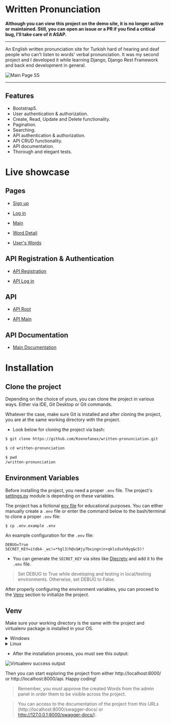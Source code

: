 # Written Pronunciation

**Although you can view this project on the demo site, it is no longer active or maintained. Still, you can open an issue or a PR if you find a critical bug, I'll take care of it ASAP.**

***

An English written pronunciation site for Turkish hard of hearing and deaf people who can't listen to words' verbal pronunciation. It was my second project and I developed it while learning Django, Django Rest Framework and back end development in general.

![Main Page SS](https://i.imgur.com/KrhZ8VD.png)

***

## Features

- Bootstrap5.
- User authentication & authorization.
- Create, Read, Update and Delete functionality.
- Pagination.
- Searching.
- API authentication & authorization.
- API CRUD functionality.
- API documentation.
- Thorough and elegant tests.

# Live showcase

## Pages

- [Sign up](https://writtenpronunciationksenofanex.fly.dev/users/signup/) 

- [Log in](https://writtenpronunciationksenofanex.fly.dev/users/login/)

- [Main](https://writtenpronunciationksenofanex.fly.dev/)

- [Word Detail](https://writtenpronunciationksenofanex.fly.dev/2/) 

- [User's Words](https://writtenpronunciationksenofanex.fly.dev/user-words/Ksenofanex/)

## API Registration & Authentication

- [API Registration](https://writtenpronunciationksenofanex.fly.dev/api/v1/rest-auth/registration/) 

- [API Log in](https://writtenpronunciationksenofanex.fly.dev/api-auth/login/?next=/api/)

## API

- [API Root](https://writtenpronunciationksenofanex.fly.dev/api/)

- [API Main](https://writtenpronunciationksenofanex.fly.dev/api/words/) 

## API Documentation

- [Main Documentation](https://writtenpronunciationksenofanex.fly.dev/swagger-docs/)

# Installation

## Clone the project

Depending on the choice of yours, you can clone the project in various ways. Either via IDE, Git Desktop or Git commands.

Whatever the case, make sure Git is installed and after cloning the project, you are at the same working directory with the project.

- Look below for cloning the project via bash:

```bash
$ git clone https://github.com/Ksenofanex/written-pronunciation.git

$ cd written-pronunciation

$ pwd
/written-pronunciation
```

## Environment Variables

Before installing the project, you need a proper `.env` file. The project's [settings.py](written_pronunciation/settings.py) module is depending on these variables.

The project has a fictional [env file](.env.example) for educational purposes. You can either manually create a `.env` file or enter the command below to the bash/terminal to clone a proper `.env` file:

```bash
$ cp .env.example .env
```

An example configuration for the `.env` file:

```
DEBUG=True
SECRET_KEY=itdb4-_wc!=*hgl3)h@v$#jy7bxingn(n+qklsdso%9yq&c5)!
```

- You can generate the `SECRET_KEY` via sites like [Djecrety](https://djecrety.ir/) and add it to the `.env` file.

> Set DEBUG to True while developing and testing in local/testing environments. Otherwise, set DEBUG to False.

After properly configuring the environment variables, you can proceed to the [Venv](https://github.com/Ksenofanex/written-pronunciation#venv) section to initialize the project.

## Venv
Make sure your working directory is the same with the project and virtualenv package is installed in your OS.

<details>
<summary>Windows</summary>

```bash
> pwd
\written-pronunciation

> pip install virtualenv

> virtualenv env

> .\env\Scripts\activate

> pip install -r requirements.txt

> python manage.py makemigrations

> python manage.py migrate

> python manage.py runserver
```

![Virtualenv GIF](https://i.imgur.com/T769x6j.gif)

</details>

<details>
<summary>Linux</summary>

```bash
$ pwd
/written-pronunciation

$ pip3 install virtualenv

$ python3 -m venv env

$ source env/bin/activate

$ pip3 install requirements.txt

$ python3 manage.py makemigrations

$ python3 manage.py migrate

$ python3 manage.py runserver
```

</details>

- After the installation process, you must see this output:

![Virtualenv success output](https://i.imgur.com/9Dwp7s0.png)

Then you can start exploring the project from either http://localhost:8000/ or http://localhost:8000/api. Happy coding!

> Remember, you must approve the created Words from the admin panel in order them to be visible across the project.

> You can access to the documentation of the project from this URLs (http://localhost:8000/swagger-docs/ or http://127.0.0.1:8000/swagger-docs/).
